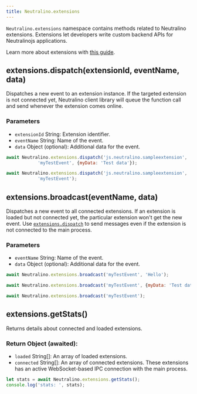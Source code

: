 ```yaml
---
title: Neutralino.extensions
---
```


`Neutralino.extensions` namespace contains methods related to Neutralino extensions. Extensions let
developers write custom backend APIs for Neutralinojs applications.

Learn more about extensions with [this guide](../how-to/extensions-overview).


## extensions.dispatch(extensionId, eventName, data)
Dispatches a new event to an extension instance. If the targeted extension is not connected yet,
Neutralino client library will queue the function call and send whenever the extension comes online.


### Parameters
- `extensionId` String: Extension identifier.
- `eventName` String: Name of the event.
- `data` Object (optional): Additional data for the event.

```js
await Neutralino.extensions.dispatch('js.neutralino.sampleextension',
            'myTestEvent', {myData: 'Test data'});

await Neutralino.extensions.dispatch('js.neutralino.sampleextension',
            'myTestEvent');
```

## extensions.broadcast(eventName, data)
Dispatches a new event to all connected extensions. If an extension is loaded but not connected yet,
the particular extension won't get the new event. Use [`extensions.dispatch`](#extensionsdispatchextensionid-eventname-data)
 to send messages even if the extension is not connected to the main process.


### Parameters
- `eventName` String: Name of the event.
- `data` Object (optional): Additional data for the event.

```js
await Neutralino.extensions.broadcast('myTestEvent', 'Hello');

await Neutralino.extensions.broadcast('myTestEvent', {myData: 'Test data'});

await Neutralino.extensions.broadcast('myTestEvent');
```

## extensions.getStats()
Returns details about connected and loaded extensions.

### Return Object (awaited):
- `loaded` String[]: An array of loaded extensions.
- `connected` String[]: An array of connected extensions. These extensions has an active WebSocket-based IPC connection
                with the main process.

```js
let stats = await Neutralino.extensions.getStats();
console.log('stats: ', stats);
```

